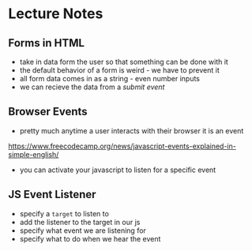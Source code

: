 # Lecture Notes

## Forms in HTML
- take in data form the user so that something can be done with it
- the default behavior of a form is weird - we have to prevent it
- all form data comes in as a string - even number inputs
- we can recieve the data from a *submit event*

## Browser Events
- pretty much anytime a user interacts with their browser it is an event

https://www.freecodecamp.org/news/javascript-events-explained-in-simple-english/

- you can activate your javascript to listen for a specific event

## JS Event Listener
- specify a `target` to listen to
- add the listener to the target in our js
- specify what event we are listening for
- specify what to do when we hear the event